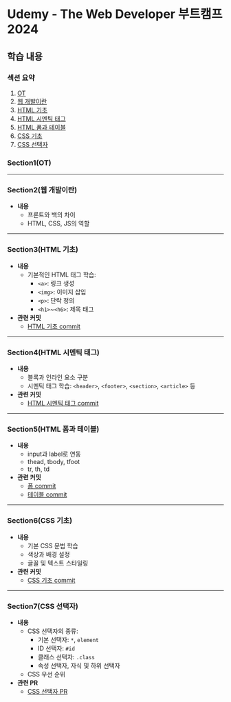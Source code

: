 # Udemy - The Web Developer 부트캠프 2024

## 학습 내용

### 섹션 요약
1. [OT](#section1-ot)
2. [웹 개발이란](#section2-웹-개발이란)
3. [HTML 기초](#section3-html-기초)
4. [HTML 시멘틱 태그](#section4-html-시멘틱-태그)
5. [HTML 폼과 테이블](#section5-html-폼과-테이블)
6. [CSS 기초](#section6-css-기초)
7. [CSS 선택자](#section7-css-선택자)

### Section1(OT)
---

### Section2(웹 개발이란)
- **내용**
  - 프론트와 백의 차이
  - HTML, CSS, JS의 역할

---

### Section3(HTML 기초)
- **내용**
  - 기본적인 HTML 태그 학습:
    - `<a>`: 링크 생성
    - `<img>`: 이미지 삽입
    - `<p>`: 단락 정의
    - `<h1>`~`<h6>`: 제목 태그
- **관련 커밋**
  - [HTML 기초 commit](https://github.com/yoonc01/-Udemy--The-Web-Developer/commit/d08ad699c3fa7ae3499d87f2f4c2e2cd821e5cd0)

---

### Section4(HTML 시멘틱 태그)
- **내용**
  - 블록과 인라인 요소 구분
  - 시멘틱 태그 학습: `<header>`, `<footer>`, `<section>`, `<article>` 등
- **관련 커밋**
  - [HTML 시멘틱 태그 commit](https://github.com/yoonc01/-Udemy--The-Web-Developer/commit/041f1cd64f26bdf77089f9304620e9055e3bdd97)

---

### Section5(HTML 폼과 테이블)
- **내용**
  - input과 label로 연동
  - thead, tbody, tfoot
  - tr, th, td
- **관련 커밋**
  - [폼 commit](https://github.com/yoonc01/-Udemy--The-Web-Developer/commit/2122390c34f6d69f774670f2114dc9afadfabec9)
  - [테이블 commit](https://github.com/yoonc01/-Udemy--The-Web-Developer/commit/39f6ecfa3fa73b65603a9a29162dddd36026391b)

---

### Section6(CSS 기초)
- **내용**
  - 기본 CSS 문법 학습
  - 색상과 배경 설정
  - 글꼴 및 텍스트 스타일링
- **관련 커밋**
  - [CSS 기초 commit](https://github.com/yoonc01/-Udemy--The-Web-Developer/commit/e2b3bd38d8b3ae5d9f556b0c760f3103bc86c5a9)

---

### Section7(CSS 선택자)
- **내용**
  - CSS 선택자의 종류:
    - 기본 선택자: `*`, `element`
    - ID 선택자: `#id`
    - 클래스 선택자: `.class`
    - 속성 선택자, 자식 및 하위 선택자
  - CSS 우선 순위
- **관련 PR**
  - [CSS 선택자 PR](https://github.com/yoonc01/-Udemy--The-Web-Developer/pull/1)

